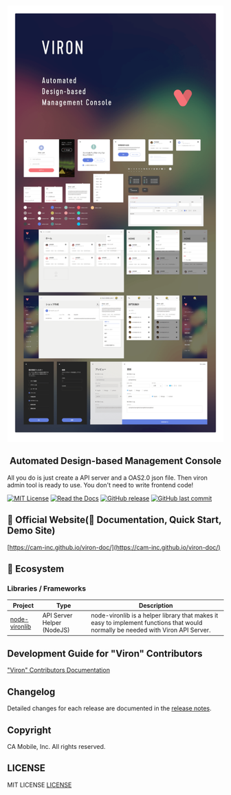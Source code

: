 ![VIRON](./art/banner.png)

<h2 align="center">Automated Design-based Management Console</h2>

All you do is just create a API server and a OAS2.0 json file. Then viron admin tool is ready to use.
You don't need to write frontend code!

[![MIT License](http://img.shields.io/badge/license-MIT-blue.svg?style=flat)](LICENSE)
[![Read the Docs](https://img.shields.io/readthedocs/pip.svg)](https://cam-inc.github.io/viron-doc/)
[![GitHub release](https://img.shields.io/github/release/cam-inc/viron.svg)]()
[![GitHub last commit](https://img.shields.io/github/last-commit/cam-inc/viron.svg)]()

## 🔎 Official Website(📙 Documentation, Quick Start, Demo Site)

[https://cam-inc.github.io/viron-doc/](https://cam-inc.github.io/viron-doc/) 

## 🚅 Ecosystem

### Libraries / Frameworks

| Project | Type | Description |
|---------|--------|-------------|
| [node-vironlib](https://github.com/cam-inc/node-vironlib) | API Server Helper (NodeJS) | node-vironlib is a helper library that makes it easy to implement functions that would normally be needed with Viron API Server. |

## Development Guide for "Viron" Contributors

["Viron" Contributors Documentation](https://github.com/cam-inc/viron/wiki/BASIC)

## Changelog

Detailed changes for each release are documented in the [release notes](https://github.com/cam-inc/viron/releases).

## Copyright

CA Mobile, Inc. All rights reserved.

## LICENSE

MIT LICENSE [LICENSE](LICENSE)
